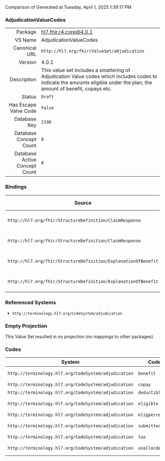 Comparison of 
Generated at Tuesday, April 1, 2025 1:39:17 PM

### AdjudicationValueCodes

|      |     |
| ---: | --- |
| Package | hl7.fhir.r4.core@4.0.1 |
| VS Name | AdjudicationValueCodes |
| Canonical URL | `http://hl7.org/fhir/ValueSet/adjudication` |
| Version | 4.0.1 |
| Description | This value set includes a smattering of Adjudication Value codes which includes codes to indicate the amounts eligible under the plan, the amount of benefit, copays etc. |
| Status | `Draft` |
| Has Escape Valve Code | `False` |
| Database Key | `2190` |
| Database Concept Count | `8` |
| Database Active Concept Count | `8` |
### Bindings

| Source | Element | Binding | Strength | Element Short |
| ------ | ------- | ------- | -------- | ------------- |
| `http://hl7.org/fhir/StructureDefinition/ClaimResponse` | `ClaimResponse.item.adjudication.category` | `http://hl7.org/fhir/ValueSet/adjudication` | `Example` | Type of adjudication information |
| `http://hl7.org/fhir/StructureDefinition/ClaimResponse` | `ClaimResponse.total.category` | `http://hl7.org/fhir/ValueSet/adjudication` | `Example` | Type of adjudication information |
| `http://hl7.org/fhir/StructureDefinition/ExplanationOfBenefit` | `ExplanationOfBenefit.item.adjudication.category` | `http://hl7.org/fhir/ValueSet/adjudication` | `Example` | Type of adjudication information |
| `http://hl7.org/fhir/StructureDefinition/ExplanationOfBenefit` | `ExplanationOfBenefit.total.category` | `http://hl7.org/fhir/ValueSet/adjudication` | `Example` | Type of adjudication information |

### Referenced Systems

* `http://terminology.hl7.org/CodeSystem/adjudication`
### Empty Projection

This Value Set resulted in no projection (no mappings to other packages).

### Codes

| System | Code | Display |
| ------ | ---- | ------- |
| `http://terminology.hl7.org/CodeSystem/adjudication` | `benefit` | Benefit Amount |
| `http://terminology.hl7.org/CodeSystem/adjudication` | `copay` | CoPay |
| `http://terminology.hl7.org/CodeSystem/adjudication` | `deductible` | Deductible |
| `http://terminology.hl7.org/CodeSystem/adjudication` | `eligible` | Eligible Amount |
| `http://terminology.hl7.org/CodeSystem/adjudication` | `eligpercent` | Eligible % |
| `http://terminology.hl7.org/CodeSystem/adjudication` | `submitted` | Submitted Amount |
| `http://terminology.hl7.org/CodeSystem/adjudication` | `tax` | Tax |
| `http://terminology.hl7.org/CodeSystem/adjudication` | `unallocdeduct` | Unallocated Deductible |
